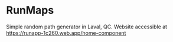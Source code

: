# RunMaps
Simple random path generator in Laval, QC.
Website accessible at https://runapp-1c260.web.app/home-component 